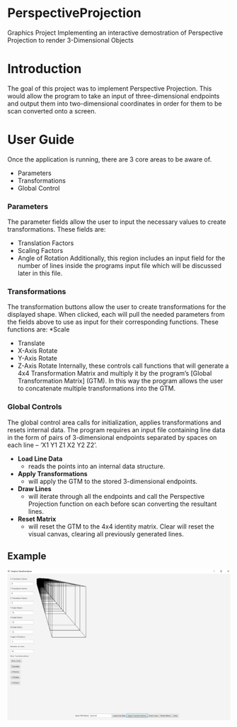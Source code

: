 # PerspectiveProjection
Graphics Project Implementing an interactive demostration of Perspective Projection to render 3-Dimensional Objects


# Introduction
The goal of this project was to implement Perspective Projection. This would allow the program to take an input of three-dimensional endpoints and output them into two-dimensional coordinates in order for them to be scan converted onto a screen. 


# User Guide
Once the application is running, there are 3 core areas to be aware of.
* Parameters
* Transformations
* Global Control



### Parameters
The parameter fields allow the user to input the necessary values to create transformations. 
These fields are: 
* Translation Factors
* Scaling Factors
* Angle of Rotation
Additionally, this region includes an input field for the number of lines inside the programs input file which will be discussed later in this file.

### Transformations
The transformation buttons allow the user to create transformations for the displayed shape. When clicked, each will pull the needed parameters from the fields above to use as input for their corresponding functions. 
These functions are:
*Scale
* Translate
* X-Axis Rotate
* Y-Axis Rotate
* Z-Axis Rotate 
Internally, these controls call functions that will generate a 4x4 Transformation Matrix and multiply it by the program’s [Global Transformation Matrix] (GTM). In this way the program allows the user to concatenate multiple transformations into the GTM.

### Global Controls
The global control area calls for initialization, applies transformations and resets internal data. The program requires an input file containing line data in the form of pairs of 3-dimensional endpoints separated by spaces on each line – ‘X1 Y1 Z1 X2 Y2 Z2’.
* **Load Line Data** 
  * reads the points into an internal data structure.  
* **Apply Transformations** 
  * will apply the GTM to the stored 3-dimensional endpoints.
* **Draw Lines** 
  * will iterate through all the endpoints and call the Perspective Projection function on each before scan converting the resultant lines.
* **Reset Matrix** 
  * will reset the GTM to the 4x4 identity matrix. Clear will reset the visual canvas, clearing all previously generated lines.
  
  
  
## Example
![Image tunnel](/Images/tunnel.PNG)
  

